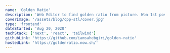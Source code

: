 ```yaml
---
name: 'Golden Ratio'
description: 'Web Editor to find golden ratio from picture. Won 1st position in the hackthon.'
coverImage: '/assets/blog/cpp-stl/cover.jpg'
type: 'frontend'
dateStarted: 'Aug 20, 2020'
techStack: ['next', 'react', 'tailwind']
githubLink: 'https://github.com/iamsahebgiri/golden-ratio'
hostedLink: 'https://goldenratio.now.sh/'
---
```

